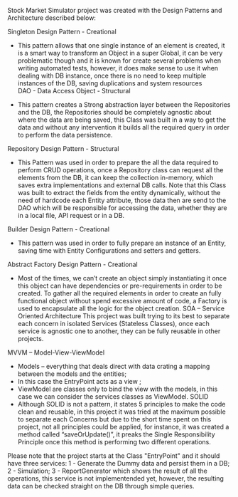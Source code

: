 Stock Market Simulator project was created with the Design Patterns and Architecture described below:

Singleton Design Pattern - Creational

-	This pattern allows that one single instance of an element is created, it is a smart way to transform an Object in a super Global, it can be very problematic though and it is known for create several problems when writing automated tests, however, it does make sense to use it when dealing with DB instance, once there is no need to keep multiple instances of the DB, saving duplications and system resources  
DAO - Data Access Object - Structural

-	This pattern creates a Strong abstraction layer between the Repositories and the DB, the Repositories should be completely agnostic about where the data are being saved, this Class was built in a way to get the data and without any intervention it builds all the required query in order to perform the data persistence.

Repository Design Pattern - Structural

-	This Pattern was used in order to prepare the all the data required to perform CRUD operations, once a Repository class can request all the elements from the DB, it can keep the collection in-memory, which saves extra implementations and external DB calls. Note that this Class was built to extract the fields from the entity dynamically, without the need of hardcode each Entity attribute, those data then are send to the DAO which will be responsible for accessing the data, whether they are in a local file, API request or in a DB.

Builder Design Pattern - Creational

-	This pattern was used in order to fully prepare an instance of an Entity, saving time with Entity Configurations and setters and getters.

Abstract Factory Design Pattern - Creational

-	Most of the times, we can’t create an object simply instantiating it once this object can have dependencies or pre-requirements in order to be created. To gather all the required elements in order to create an fully functional object without spend excessive amount of code, a Factory is used to encapsulate all the logic for the object creation.
SOA – Service Oriented Architecture
	This project was built trying to its best to separate each concern in isolated Services (Stateless Classes), once each service is agnostic one to another, they can be fully reusable in other projects.
	
MVVM – Model-View-ViewModel

-	Models – everything that deals direct with data crating a mapping between the models and the entities;
-	In this case the EntryPoint acts as a view ;
-	ViewModel are classes only to bind the view with the models, in this case we can consider the services classes as ViewModel.
SOLID
-	Although SOLID is not a pattern, it states 5 principles to make the code clean and reusable, in this project it was tried at the maximum possible to separate each Concerns but due to the short time spent on this project, not all principles could be applied, for instance, it was created a method called “saveOrUpdate()”, it preaks the Single Responsibility Principle once this method is performing two different operations.

Please note that the project starts at the Class "EntryPoint" and it should have three services:
	1 - Generate the Dummy data and persist them in a DB;
	2 - Simulation;
	3 - ReportGenerator which shows the result of all the operations, this service is not implementended yet, however, the resulting data can be checked straight on the DB through simple queries.
